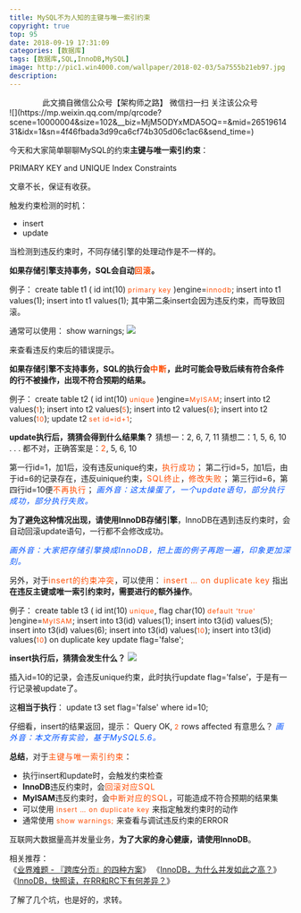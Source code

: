 ```yaml
---
title: MySQL不为人知的主键与唯一索引约束
copyright: true
top: 95
date: 2018-09-19 17:31:09
categories: [数据库]
tags: [数据库,SQL,InnoDB,MySQL]
image: http://pic1.win4000.com/wallpaper/2018-02-03/5a7555b21eb97.jpg
description:
---
```


<span></span>

<!--more-->
<center>此文摘自微信公众号【架构师之路】
微信扫一扫
关注该公众号
</center>
![](https://mp.weixin.qq.com/mp/qrcode?scene=10000004&size=102&__biz=MjM5ODYxMDA5OQ==&mid=2651961431&idx=1&sn=4f46fbada3d99ca6cf74b305d06c1ac6&send_time=)


今天和大家简单聊聊MySQL的约束**主键与唯一索引约束**：

PRIMARY KEY and UNIQUE Index Constraints

文章不长，保证有收获。

触发约束检测的时机：
*   insert
*   update

当检测到违反约束时，不同存储引擎的处理动作是不一样的。

**如果存储引擎支持事务，SQL会自动<span style="color: rgb(255, 76, 0);"><strong><span style="font-size: 14px;letter-spacing: 1px;">回滚</span></strong></span>。**

例子：
create table t1 (
id int(10) <span style="letter-spacing: 1px;font-size: 12px;color: rgb(255, 76, 0);">primary key</span>
)engine=<span style="letter-spacing: 1px;font-size: 12px;color: rgb(255, 76, 0);">innodb</span>;
insert into t1 values(1);
insert into t1 values(1);
其中第二条insert会因为违反约束，而导致回滚。

通常可以使用：
show warnings;
![](https://yfzhou.oss-cn-beijing.aliyuncs.com/blog/img/20180919175612.webp)

来查看违反约束后的错误提示。

**如果存储引擎不支持事务，SQL的执行会<span style="color: rgb(255, 76, 0);"><strong><span style="font-size: 14px;letter-spacing: 1px;">中断</span></strong></span>，此时可能会导致后续有符合条件的行不被操作，出现不符合预期的结果。**


例子：
create table t2 (
id int(10) <span style="letter-spacing: 1px;font-size: 12px;color: rgb(255, 76, 0);">unique</span>
)engine=<span style="letter-spacing: 1px;font-size: 12px;color: rgb(255, 76, 0);">MyISAM</span>;
insert into t2 values(<span style="letter-spacing: 1px;font-size: 12px;color: rgb(255, 76, 0);">1</span>);
insert into t2 values(<span style="letter-spacing: 1px;font-size: 12px;color: rgb(255, 76, 0);">5</span>);
insert into t2 values(<span style="letter-spacing: 1px;font-size: 12px;color: rgb(255, 76, 0);">6</span>);
insert into t2 values(<span style="letter-spacing: 1px;font-size: 12px;color: rgb(255, 76, 0);">10</span>);
update t2 <span style="letter-spacing: 1px;font-size: 12px;color: rgb(255, 76, 0);">set id=id+1</span>;

**update执行后，猜猜会得到什么结果集？**
猜想一：2, 6, 7, 11
猜想二：1, 5, 6, 10
.
.
.
都不对，正确答案是：<span style="font-size: 14px;letter-spacing: 1px;color: rgb(255, 76, 0);">2</span>, 5, 6, 10

第一行id=1，加1后，没有违反unique约束，<span style="font-size: 14px;letter-spacing: 1px;color: rgb(255, 76, 0);">执行成功</span>；
第二行id=5，加1后，由于id=6的记录存在，违反uinique约束，<span style="font-size: 14px;letter-spacing: 1px;color: rgb(255, 76, 0);">SQL终止</span>，<span style="font-size: 14px;letter-spacing: 1px;color: rgb(255, 76, 0);">修改失败</span>；
第三行id=6，第四行id=10便<span style="font-size: 14px;letter-spacing: 1px;color: rgb(255, 76, 0);">不再执行</span>；
<span style="color: rgb(0, 82, 255);"><em><span style="font-size: 14px;letter-spacing: 1px;">画外音：这太操蛋了，一个update语句，部分执行成功，部分执行失败。</span></em></span>

  

**为了避免这种情况出现，请使用InnoDB存储引擎**，InnoDB在遇到违反约束时，会自动回滚update语句，一行都不会修改成功。

<span style="color: rgb(0, 82, 255);"><em><span style="font-size: 14px;letter-spacing: 1px;">画外音：大家把存储引擎换成InnoDB，把上面的例子再跑一遍，印象更加深刻。</span></em></span>

另外，对于<span style="font-size: 14px;letter-spacing: 1px;color: rgb(255, 76, 0);">insert的约束冲突</span>，可以使用：
<span style="font-size: 14px;letter-spacing: 1px;color: rgb(255, 76, 0);">insert … on duplicate key</span>
指出**在违反主键或唯一索引约束时，需要进行的额外操作**。

例子：
create table t3 (
id int(10) <span style="letter-spacing: 1px;font-size: 12px;color: rgb(255, 76, 0);">unique</span>,
flag char(10) <span style="letter-spacing: 1px;font-size: 12px;color: rgb(255, 76, 0);">default 'true'</span>
)engine=<span style="letter-spacing: 1px;font-size: 12px;color: rgb(255, 76, 0);">MyISAM</span>;
insert into t3(id) values(1);
insert into t3(id) values(5);
insert into t3(id) values(6);
insert into t3(id) values(<span style="letter-spacing: 1px;font-size: 12px;color: rgb(255, 76, 0);">10</span>);
insert into t3(id) values(<span style="letter-spacing: 1px;font-size: 12px;color: rgb(255, 76, 0);">10</span>) on duplicate key update flag='false';

**insert执行后，猜猜会发生什么？**
![](https://yfzhou.oss-cn-beijing.aliyuncs.com/blog/img/20180919175500.webp)

插入id=10的记录，会违反unique约束，此时执行update flag=’false’，于是有一行记录被update了。  

这**相当于执行**：
update t3 set flag='false' where id=10;

仔细看，insert的结果返回，提示：
Query OK, <span style="letter-spacing: 1px;font-size: 12px;color: rgb(255, 76, 0);">2</span> rows affected
有意思么？
<span style="color: rgb(0, 82, 255);"><em><span style="font-size: 14px;letter-spacing: 1px;">画外音：本文所有实验，基于MySQL5.6。</span></em></span>

**总结**，对于<span style="font-size: 14px;letter-spacing: 1px;color: rgb(255, 76, 0);">主键与唯一索引约束</span>：
*   执行insert和update时，会触发约束检查 
*   **InnoDB**违反约束时，会<span style="font-size: 14px;letter-spacing: 1px;color: rgb(255, 76, 0);">回滚对应SQL</span>
*   **MyISAM**违反约束时，会<span style="font-size: 14px;letter-spacing: 1px;color: rgb(255, 76, 0);">中断对应的SQL</span>，可能造成不符合预期的结果集
*   可以使用<span style="letter-spacing: 1px;font-size: 12px;color: rgb(255, 76, 0);"> insert … on duplicate key </span>来指定触发约束时的动作
*   通常使用<span style="letter-spacing: 1px;font-size: 12px;color: rgb(255, 76, 0);"> show warnings; </span>来查看与调试违反约束的ERROR

  
互联网大数据量高并发量业务，**为了大家的身心健康，请使用InnoDB**。


相关推荐：  
《[业界难题 - 『跨库分页』的四种方案](https://yfzhou.coding.me/2018/09/10/%E4%B8%9A%E7%95%8C%E9%9A%BE%E9%A2%98%20-%20%E3%80%8E%E8%B7%A8%E5%BA%93%E5%88%86%E9%A1%B5%E3%80%8F%E7%9A%84%E5%9B%9B%E7%A7%8D%E6%96%B9%E6%A1%88/)》
《[InnoDB，为什么并发如此之高？](https://yfzhou.coding.me/2018/08/14/InnoDB%E5%B9%B6%E5%8F%91%E5%A6%82%E6%AD%A4%E9%AB%98%EF%BC%8C%E5%8E%9F%E5%9B%A0%E7%AB%9F%E7%84%B6%E5%9C%A8%E8%BF%99%EF%BC%9F/)》
《[InnoDB，快照读，在RR和RC下有何差异？](https://yfzhou.coding.me/2018/09/05/InnoDB%EF%BC%8C%E5%BF%AB%E7%85%A7%E8%AF%BB%EF%BC%8C%E5%9C%A8RR%E5%92%8CRC%E4%B8%8B%E6%9C%89%E4%BD%95%E5%B7%AE%E5%BC%82%EF%BC%9F/)》

了解了几个坑，也是好的，求转。